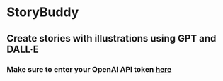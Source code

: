 # StoryBuddy

## Create stories with illustrations using GPT and DALL·E

### Make sure to enter your OpenAI API token [here](https://github.com/aaronkbutler/StoryBuddy/blob/40d0ae4fc4ada50b0419d87819cb6ef021a140a2/StoryBuddy/OpenAIManager.swift#L15)

